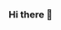 ### Hi there 👋

<!--
**Emelyprieto/Emelyprieto** is a ✨ _special_ ✨ repository because its `README.md` (this file) appears on your GitHub profile.
HOLI
Naci en chicago y en mi tiempo ahi cambie mucho de casas y escuelas , asi que el cambio no me gusta tanto. 
Me encantan los gatos , TENGO 5 
Amo EL COLOR ROJO y a melody 
melissa es mi novia 
me gustan mucho las peliculas de miedo
busto
Mad miliskin, cilian murphy y pedro pascal. 

- 

| lunes                  | martes                             | miercoles                         | jueves                             | viernes                           |
|------------------------|------------------------------------|-----------------------------------|------------------------------------|-----------------------------------|
| comunidades virtuales  | mantenimiento de redes de computo  | mantenimiento de redes y computo  | fisica                             | mantenimiento y redes de computo  |
| fisica                 | biologia                           | biologia                          | actividades fisiscas y deportivas  | biologia                          |
| matematicas            | fisica                             | literatura                        | matemaTICAS                        | matematicas                       |
| literatura             | matematicas                        | fisica                            | mantenimiento y redes de computo   | fisica                            |
| receso                 | receso                             | receso                            | receso                             | receso                            |
| ingles                 | comunidades virtuales              | orientacion educativa             | ingles                             | historia de mexico                |
| historia de mexico 2   | comunidades virtuales              | matematicas                       | historia                           | literatura                        |
|                        |                                    |                                   | biologia                           | ingles                            |
